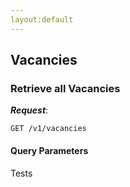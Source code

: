 ```yaml
---
layout:default
---
```


## Vacancies

### Retrieve all Vacancies
***Request***:
```
GET /v1/vacancies
```
#### Query Parameters

Tests
